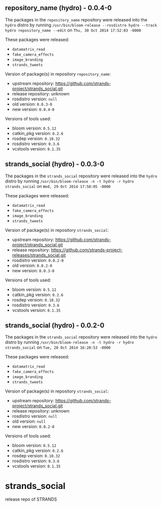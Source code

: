 ## repository_name (hydro) - 0.0.4-0

The packages in the `repository_name` repository were released into the `hydro` distro by running `/usr/bin/bloom-release --rosdistro hydro --track hydro repository_name --edit` on `Thu, 30 Oct 2014 17:52:03 -0000`

These packages were released:
- `datamatrix_read`
- `fake_camera_effects`
- `image_branding`
- `strands_tweets`

Version of package(s) in repository `repository_name`:
- upstream repository: https://github.com/strands-project/strands_social.git
- release repository: unknown
- rosdistro version: `null`
- old version: `0.0.3-0`
- new version: `0.0.4-0`

Versions of tools used:
- bloom version: `0.5.12`
- catkin_pkg version: `0.2.6`
- rosdep version: `0.10.32`
- rosdistro version: `0.3.6`
- vcstools version: `0.1.35`


## strands_social (hydro) - 0.0.3-0

The packages in the `strands_social` repository were released into the `hydro` distro by running `/usr/bin/bloom-release -n -t hydro -r hydro strands_social` on `Wed, 29 Oct 2014 17:58:05 -0000`

These packages were released:
- `datamatrix_read`
- `fake_camera_effects`
- `image_branding`
- `strands_tweets`

Version of package(s) in repository `strands_social`:
- upstream repository: https://github.com/strands-project/strands_social.git
- release repository: https://github.com/strands-project-releases/strands_social.git
- rosdistro version: `0.0.2-0`
- old version: `0.0.2-0`
- new version: `0.0.3-0`

Versions of tools used:
- bloom version: `0.5.12`
- catkin_pkg version: `0.2.6`
- rosdep version: `0.10.32`
- rosdistro version: `0.3.6`
- vcstools version: `0.1.35`


## strands_social (hydro) - 0.0.2-0

The packages in the `strands_social` repository were released into the `hydro` distro by running `/usr/bin/bloom-release -n -t hydro -r hydro strands_social` on `Tue, 28 Oct 2014 16:20:53 -0000`

These packages were released:
- `datamatrix_read`
- `fake_camera_effects`
- `image_branding`
- `strands_tweets`

Version of package(s) in repository `strands_social`:
- upstream repository: https://github.com/strands-project/strands_social.git
- release repository: unknown
- rosdistro version: `null`
- old version: `null`
- new version: `0.0.2-0`

Versions of tools used:
- bloom version: `0.5.12`
- catkin_pkg version: `0.2.6`
- rosdep version: `0.10.32`
- rosdistro version: `0.3.6`
- vcstools version: `0.1.35`


strands_social
==============

release repo of STRANDS
